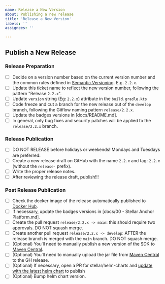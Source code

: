 ```yaml
---
name: Release a New Version
about: Publishing a new release
title: 'Release a New Version'
labels: ''
assignees: ''

---
```

<!-- Please Follow this checklist before making your release. Thanks! -->

## Publish a New Release
### Release Preparation
- [ ] Decide on a version number based on the current version number and the common rules defined in [Semantic Versioning](https://semver.org). E.g. `2.2.x`.
- [ ] Update this ticket name to reflect the new version number, following the pattern "Release `2.2.x`".
- [ ] Update `version` string (Eg: `2.2.x`) attribute in the `build.gradle.kts`
- [ ] Code freeze and cut a branch for the new release out of the `develop` branch, following the Gitflow naming pattern `release/2.2.x`.
- [ ] Update the badges versions in [docs/README.md].
- [ ] In general, only bug fixes and security patches will be applied to the `release/2.2.x` branch.
### Release Publication
- [ ] DO NOT RELEASE before holidays or weekends! Mondays and Tuesdays are preferred.
- [ ] Create a new release draft on GitHub with the name `2.2.x` and tag: `2.2.x` (without the `release-` prefix).
- [ ] Write the proper release notes.
- [ ] After reviewing the release draft, publish!!!
### Post Release Publication
- [ ] Check the docker image of the release automatically published to [Docker Hub](https://hub.docker.com/r/stellar/anchor-platform).
- [ ] If necessary, update the badges versions in [docs/00 - Stellar Anchor Platform.md].
- [ ] Create the pull request `release/2.2.x -> main`: this should require two approvals. DO NOT squash merge.
- [ ] Create another pull request `release/2.2.x -> develop`: AFTER the release branch is merged with the `main` branch. DO NOT squash merge.
- [ ] (Optional) You'll need to manually publish a new version of the SDK to [Maven Central](https://search.maven.org/search?q=g:org.stellar.anchor-sdk).
- [ ] (Optional) You'll need to manually upload the jar file from [Maven Central](https://search.maven.org/search?q=g:org.stellar.anchor-sdk) to the GH release.
- [ ] (Optional) If necessary, open a PR for stellar/helm-charts and [update with the latest helm chart](https://docs.google.com/document/d/10ujUQZvBCMUyciObQPouxjtlnOdI5OpAz2Pk1LFdDDE) to publish
- [ ] (Optional) Bump helm chart version.
